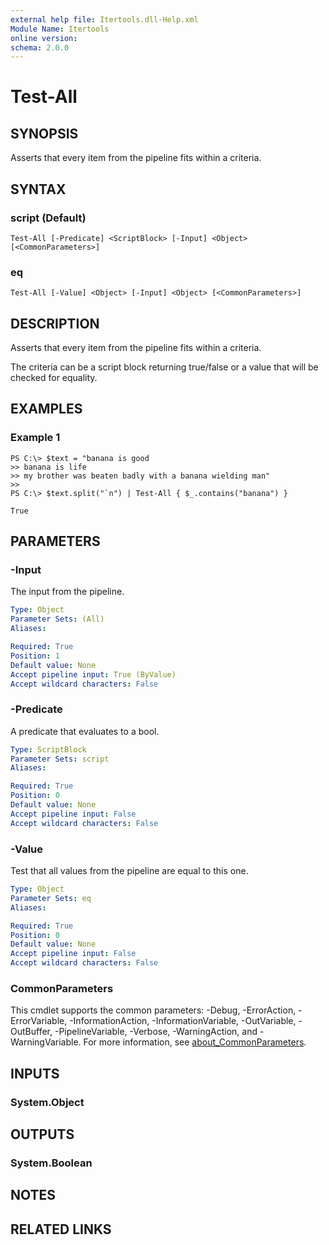 ```yaml
---
external help file: Itertools.dll-Help.xml
Module Name: Itertools
online version:
schema: 2.0.0
---
```


# Test-All

## SYNOPSIS
Asserts that every item from the pipeline fits within a criteria.

## SYNTAX

### script (Default)
```
Test-All [-Predicate] <ScriptBlock> [-Input] <Object> [<CommonParameters>]
```

### eq
```
Test-All [-Value] <Object> [-Input] <Object> [<CommonParameters>]
```

## DESCRIPTION
Asserts that every item from the pipeline fits within a criteria.

The criteria can be a script block returning true/false or a value that will be checked for equality.

## EXAMPLES

### Example 1
```
PS C:\> $text = "banana is good
>> banana is life
>> my brother was beaten badly with a banana wielding man"
>>
PS C:\> $text.split("`n") | Test-All { $_.contains("banana") }

True
```

## PARAMETERS

### -Input
The input from the pipeline.

```yaml
Type: Object
Parameter Sets: (All)
Aliases:

Required: True
Position: 1
Default value: None
Accept pipeline input: True (ByValue)
Accept wildcard characters: False
```

### -Predicate
A predicate that evaluates to a bool.

```yaml
Type: ScriptBlock
Parameter Sets: script
Aliases:

Required: True
Position: 0
Default value: None
Accept pipeline input: False
Accept wildcard characters: False
```

### -Value
Test that all values from the pipeline are equal to this one.

```yaml
Type: Object
Parameter Sets: eq
Aliases:

Required: True
Position: 0
Default value: None
Accept pipeline input: False
Accept wildcard characters: False
```

### CommonParameters
This cmdlet supports the common parameters: -Debug, -ErrorAction, -ErrorVariable, -InformationAction, -InformationVariable, -OutVariable, -OutBuffer, -PipelineVariable, -Verbose, -WarningAction, and -WarningVariable. For more information, see [about_CommonParameters](http://go.microsoft.com/fwlink/?LinkID=113216).

## INPUTS

### System.Object
## OUTPUTS

### System.Boolean
## NOTES

## RELATED LINKS
